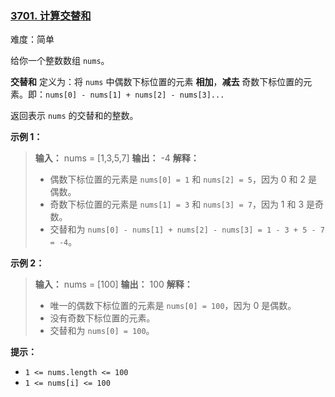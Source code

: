 ### [3701\. 计算交替和](https://leetcode.cn/problems/compute-alternating-sum/)

难度：简单

给你一个整数数组 `nums`。

**交替和** 定义为：将 `nums` 中偶数下标位置的元素 **相加**，**减去** 奇数下标位置的元素。即：`nums[0] - nums[1] + nums[2] - nums[3]...`

返回表示 `nums` 的交替和的整数。

**示例 1：**

> **输入：** nums = [1,3,5,7]
> **输出：** -4
> **解释：**
>
> - 偶数下标位置的元素是 `nums[0] = 1` 和 `nums[2] = 5`，因为 0 和 2 是偶数。
> - 奇数下标位置的元素是 `nums[1] = 3` 和 `nums[3] = 7`，因为 1 和 3 是奇数。
> - 交替和为 `nums[0] - nums[1] + nums[2] - nums[3] = 1 - 3 + 5 - 7 = -4`。

**示例 2：**

> **输入：** nums = [100]
> **输出：** 100
> **解释：**
>
> - 唯一的偶数下标位置的元素是 `nums[0] = 100`，因为 0 是偶数。
> - 没有奇数下标位置的元素。
> - 交替和为 `nums[0] = 100`。

**提示：**

- `1 <= nums.length <= 100`
- `1 <= nums[i] <= 100`
